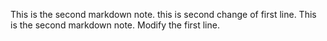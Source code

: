 This is the second markdown note. this is second change of first line. 
This is the second markdown note. Modify the first line. 

